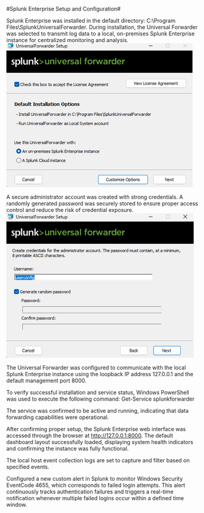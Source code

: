 #Splunk Enterprise Setup and Configuration#

Splunk Enterprise was installed in the default directory:
C:\Program Files\SplunkUniversalForwarder.
During installation, the Universal Forwarder was selected to transmit log data to a local, on-premises Splunk Enterprise instance for centralized monitoring and analysis.
![Splunk](images/1.png)

A secure administrator account was created with strong credentials. A randomly generated password was securely stored to ensure proper access control and reduce the risk of credential exposure.
![Splunk](images/2.png)

The Universal Forwarder was configured to communicate with the local Splunk Enterprise instance using the loopback IP address 127.0.0.1 and the default management port 8000.

To verify successful installation and service status, Windows PowerShell was used to execute the following command:
Get-Service splunkforwarder


The service was confirmed to be active and running, indicating that data forwarding capabilities were operational.

After confirming proper setup, the Splunk Enterprise web interface was accessed through the browser at http://127.0.0.1:8000. The default dashboard layout successfully loaded, displaying system health indicators and confirming the instance was fully functional.


The local host event collection logs are set to capture and filter based on specified events.

Configured a new custom alert in Splunk to monitor Windows Security EventCode 4655, which corresponds to failed login attempts.
This alert continuously tracks authentication failures and triggers a real-time notification whenever multiple failed logins occur within a defined time window.


